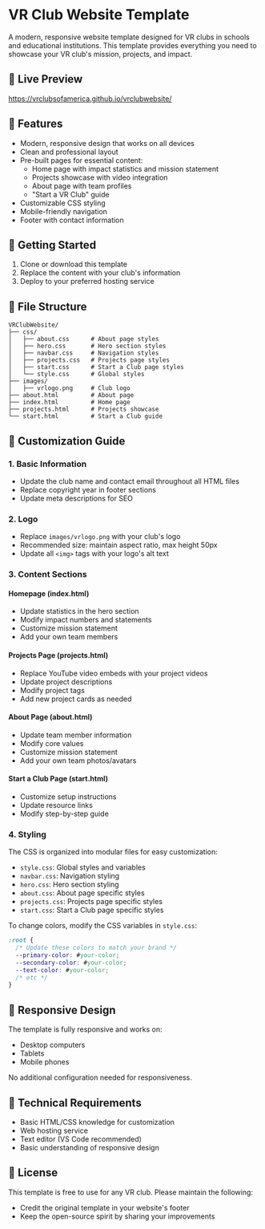 # VR Club Website Template

A modern, responsive website template designed for VR clubs in schools and educational institutions. This template provides everything you need to showcase your VR club's mission, projects, and impact.

## 📱 Live Preview

https://vrclubsofamerica.github.io/vrclubwebsite/

## 🎯 Features

- Modern, responsive design that works on all devices
- Clean and professional layout
- Pre-built pages for essential content:
  - Home page with impact statistics and mission statement
  - Projects showcase with video integration
  - About page with team profiles
  - "Start a VR Club" guide
- Customizable CSS styling
- Mobile-friendly navigation
- Footer with contact information

## 🚀 Getting Started

1. Clone or download this template
2. Replace the content with your club's information
3. Deploy to your preferred hosting service

## 📁 File Structure

```
VRClubWebsite/
├── css/
│   ├── about.css      # About page styles
│   ├── hero.css       # Hero section styles
│   ├── navbar.css     # Navigation styles
│   ├── projects.css   # Projects page styles
│   ├── start.css      # Start a Club page styles
│   └── style.css      # Global styles
├── images/
│   ├── vrlogo.png     # Club logo
├── about.html         # About page
├── index.html         # Home page
├── projects.html      # Projects showcase
└── start.html         # Start a Club guide
```

## 🎨 Customization Guide

### 1. Basic Information
- Update the club name and contact email throughout all HTML files
- Replace copyright year in footer sections
- Update meta descriptions for SEO

### 2. Logo
- Replace `images/vrlogo.png` with your club's logo
- Recommended size: maintain aspect ratio, max height 50px
- Update all `<img>` tags with your logo's alt text

### 3. Content Sections

#### Homepage (index.html)
- Update statistics in the hero section
- Modify impact numbers and statements
- Customize mission statement
- Add your own team members

#### Projects Page (projects.html)
- Replace YouTube video embeds with your project videos
- Update project descriptions
- Modify project tags
- Add new project cards as needed

#### About Page (about.html)
- Update team member information
- Modify core values
- Customize mission statement
- Add your own team photos/avatars

#### Start a Club Page (start.html)
- Customize setup instructions
- Update resource links
- Modify step-by-step guide

### 4. Styling

The CSS is organized into modular files for easy customization:

- `style.css`: Global styles and variables
- `navbar.css`: Navigation styling
- `hero.css`: Hero section styling
- `about.css`: About page specific styles
- `projects.css`: Projects page specific styles
- `start.css`: Start a Club page specific styles

To change colors, modify the CSS variables in `style.css`:

```css
:root {
  /* Update these colors to match your brand */
  --primary-color: #your-color;
  --secondary-color: #your-color;
  --text-color: #your-color;
  /* etc */
}
```

## 📱 Responsive Design

The template is fully responsive and works on:
- Desktop computers
- Tablets
- Mobile phones

No additional configuration needed for responsiveness.

## 🔧 Technical Requirements

- Basic HTML/CSS knowledge for customization
- Web hosting service
- Text editor (VS Code recommended)
- Basic understanding of responsive design

## 📝 License

This template is free to use for any VR club. Please maintain the following:
- Credit the original template in your website's footer
- Keep the open-source spirit by sharing your improvements
